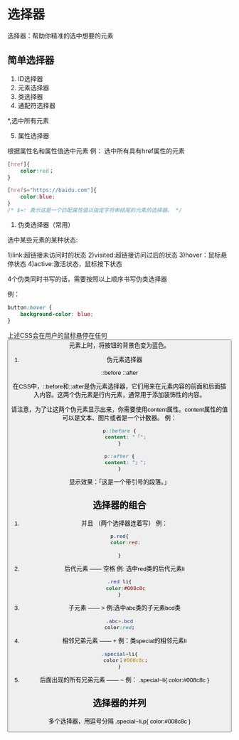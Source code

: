 # 选择器

选择器：帮助你精准的选中想要的元素

## 简单选择器

1. ID选择器
2. 元素选择器
3. 类选择器
4. 通配符选择器

*,选中所有元素 

5. 属性选择器

根据属性名和属性值选中元素
例：  选中所有具有href属性的元素
```css
[href]{
    color:red；
}

[href$="https://baidu.com"]{
    color:blue;
}
/* $=: 表示这是一个匹配属性值以指定字符串结尾的元素的选择器。 */
```


1. 伪类选择器（常用）

选中某些元素的某种状态:

1)link:超链接未访问时的状态
2)visited:超链接访问过后的状态
3)hover：鼠标悬停状态
4)active:激活状态，鼠标按下状态

4个伪类同时书写的话，需要按照以上顺序书写伪类选择器

例：
```css
button:hover {
    background-color: blue;
}
```
上述CSS会在用户的鼠标悬停在任何<button>元素上时，将按钮的背景色变为蓝色。

1. 伪元素选择器

::before
::after

在CSS中，::before和::after是伪元素选择器，它们用来在元素内容的前面和后面插入内容。这两个伪元素是行内元素，通常用于添加装饰性的内容。

请注意，为了让这两个伪元素显示出来，你需要使用content属性。content属性的值可以是文本、图片或者是一个计数器。
例：
```css
p::before {
    content: "「";
}

p::after {
    content: "」";
}
```
显示效果：「这是一个带引号的段落。」

## 选择器的组合

1. 并且  （两个选择器连着写）
例：
```css
p.red{
    color:red;

}

```
2. 后代元素 —— 空格
例: 选中red类的后代元素li
```css
.red li{
    color:#008c8c
}
```

3. 子元素 —— >
例:选中abc类的子元素bcd类
```css
.abc>.bcd
color:red;

```
4. 相邻兄弟元素 —— +
例：类special的相邻元素li
```css
.special+li{
    color；#008c8c;
}

```
5. 后面出现的所有兄弟元素 —— ~
例：
.special~li{
    color:#008c8c
}

## 选择器的并列
多个选择器，用逗号分隔
.special~li,p{
    color:#008c8c
}